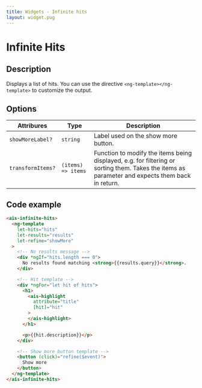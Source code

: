 ```yaml
---
title: Widgets - Infinite hits
layout: widget.pug
---
```


# Infinite Hits

## Description

Displays a list of hits.
You can use the directive `<ng-template></ng-template>` to customize the output.

## Options

| Attribures            | Type               | Description
| -                     | -                  | -
| `showMoreLabel?`      | `string`           | Label used on the show more button.
| `transformItems?`     | `(items) => items` | Function to modify the items being displayed, e.g. for filtering or sorting them. Takes the items as parameter and expects them back in return.

## Code example

```html
<ais-infinite-hits>
  <ng-template
    let-hits="hits"
    let-results="results"
    let-refine="showMore"
  >
    <!-- No results message -->
    <div *ngIf="hits.length === 0">
      No results found matching <strong>{{results.query}}</strong>.
    </div>

    <!-- Hit template -->
    <div *ngFor="let hit of hits">
      <h1>
        <ais-highlight
          attribute="title"
          [hit]="hit"
        >
        </ais-highlight>
      </h1>

      <p>{{hit.description}}</p>
    </div>

    <!-- Show more button template -->
    <button (click)="refine($event)">
      Show more
    </button>
  </ng-template>
</ais-infinite-hits>
```
